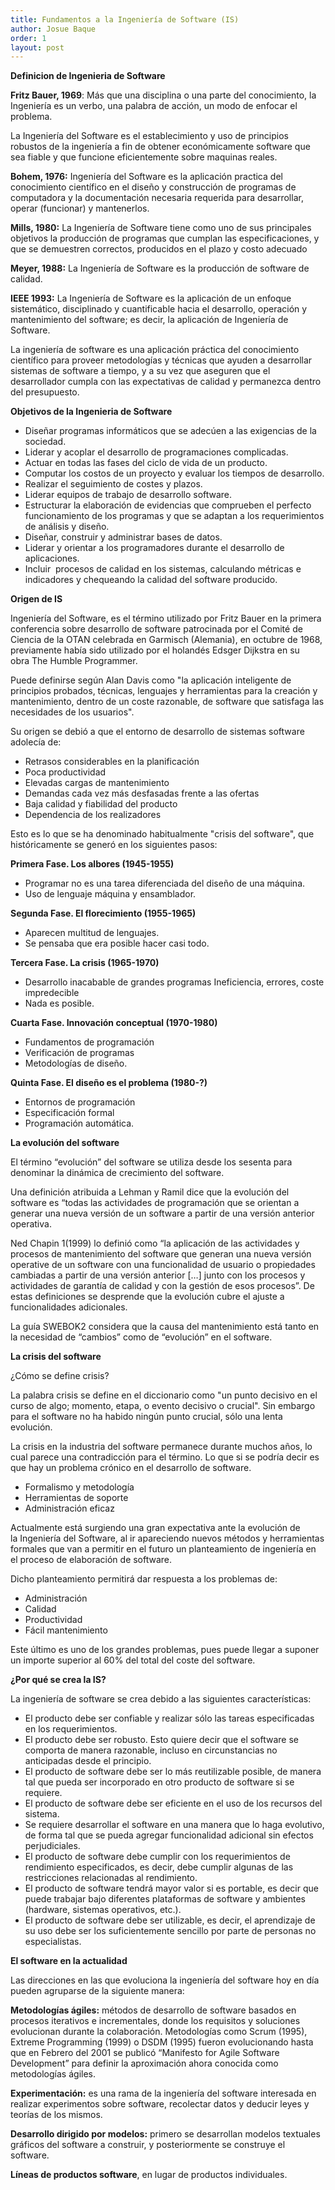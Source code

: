 ```yaml
---
title: Fundamentos a la Ingeniería de Software (IS)
author: Josue Baque
order: 1
layout: post
---
```

**Definicion de Ingenieria de Software**

**Fritz Bauer, 1969**: Más que una disciplina o una parte del conocimiento, la Ingeniería es un verbo, una palabra de acción, un modo de enfocar el problema. 

La Ingeniería del Software es el establecimiento y uso de principios robustos de la ingeniería a fin de obtener económicamente software que sea fiable y que funcione eficientemente sobre maquinas reales. 

**Bohem, 1976:** Ingeniería del Software es la aplicación practica del conocimiento científico en el diseño y construcción de programas de computadora y la documentación necesaria requerida para desarrollar, operar (funcionar) y mantenerlos.

**Mills, 1980:** La Ingeniería de Software tiene como uno de sus principales objetivos la producción de programas que cumplan las especificaciones, y que se demuestren correctos, producidos en el plazo y costo adecuado

**Meyer, 1988:** La Ingeniería de Software es la producción de software de calidad.

**IEEE 1993:** La Ingeniería de Software es la aplicación de un enfoque sistemático, disciplinado y cuantificable hacia el desarrollo, operación y mantenimiento del software; es decir, la aplicación de Ingeniería de Software.

La ingeniería de software es una aplicación práctica del conocimiento científico para proveer metodologías y técnicas que ayuden a desarrollar sistemas de software a tiempo, y a su vez que aseguren que el desarrollador cumpla con las expectativas de calidad y permanezca dentro del presupuesto.

**Objetivos de la Ingenieria de Software**

* Diseñar programas informáticos que se adecúen a las exigencias de la sociedad.
* Liderar y acoplar el desarrollo de programaciones complicadas.
* Actuar en todas las fases del ciclo de vida de un producto.
* Computar los costos de un proyecto y evaluar los tiempos de desarrollo.
* Realizar el seguimiento de costes y plazos.
* Liderar equipos de trabajo de desarrollo software.
* Estructurar la elaboración de evidencias que comprueben el perfecto funcionamiento de los programas y que se adaptan a los requerimientos de análisis y diseño.
* Diseñar, construir y administrar bases de datos.
* Liderar y orientar a los programadores durante el desarrollo de aplicaciones.
* Incluir  procesos de calidad en los sistemas, calculando métricas e indicadores y chequeando la calidad del software producido.

**Origen de IS**

Ingeniería del Software, es el término utilizado por Fritz Bauer en la primera conferencia sobre desarrollo de software patrocinada por el Comité de Ciencia de la OTAN celebrada en Garmisch (Alemania), en octubre de 1968, previamente había sido utilizado por el holandés Edsger Dijkstra en su obra The Humble Programmer.

Puede definirse según Alan Davis como "la aplicación inteligente de principios probados, técnicas, lenguajes y herramientas para la creación y mantenimiento, dentro de un coste razonable, de software que satisfaga las necesidades de los usuarios".

Su origen se debió a que el entorno de desarrollo de sistemas software adolecía de:
* Retrasos considerables en la planificación
* Poca productividad
* Elevadas cargas de mantenimiento
* Demandas cada vez más desfasadas frente a las ofertas
* Baja calidad y fiabilidad del producto
* Dependencia de los realizadores

Esto es lo que se ha denominado habitualmente "crisis del software", que históricamente se generó en los siguientes pasos:

**Primera Fase. Los albores (1945-1955)**
* Programar no es una tarea diferenciada del diseño de una máquina. 
* Uso de lenguaje máquina y ensamblador.

**Segunda Fase. El florecimiento (1955-1965)**
* Aparecen multitud de lenguajes.
* Se pensaba que era posible hacer casi todo.

**Tercera Fase. La crisis (1965-1970)**
* Desarrollo inacabable de grandes programas Ineficiencia, errores, coste impredecible
* Nada es posible.

**Cuarta Fase. Innovación conceptual (1970-1980)**
* Fundamentos de programación
* Verificación de programas
* Metodologías de diseño.

**Quinta Fase. El diseño es el problema (1980-?)**
* Entornos de programación
* Especificación formal 
* Programación automática.

**La evolución del software**

El término “evolución” del software se utiliza desde los sesenta para denominar la dinámica de crecimiento del software. 

Una definición atribuida a Lehman y Ramil dice que la evolución del software es “todas las actividades de programación que se orientan a generar una nueva versión de un software a partir de una versión anterior operativa. 

Ned Chapin 1(1999) lo definió como “la aplicación de las actividades y procesos de mantenimiento del software que generan una nueva versión operative de un software con una funcionalidad de usuario o propiedades cambiadas a partir de una versión anterior […] junto con los procesos y actividades de garantía de calidad y con la gestión de esos procesos”. De estas definiciones se desprende que la evolución cubre el ajuste a funcionalidades adicionales. 

La guía SWEBOK2 considera que la causa del mantenimiento está tanto en la necesidad de “cambios” como de “evolución” en el software.

**La crisis del software**

¿Cómo se define crisis?

La palabra crisis se define en el diccionario como "un punto decisivo en el curso de algo; momento, etapa, o evento decisivo o crucial". Sin embargo para el software no ha habido ningún punto crucial, sólo una lenta evolución.

La crisis en la industria del software permanece durante muchos años, lo cual parece una contradicción para el término. Lo que si se podría decir es que hay un problema crónico en el desarrollo de software.

* Formalismo y metodología
* Herramientas de soporte
* Administración eficaz

Actualmente está surgiendo una gran expectativa ante la evolución de la Ingeniería del Software, al ir apareciendo nuevos métodos y herramientas formales que van a permitir en el futuro un planteamiento de ingeniería en el proceso de elaboración de software.

Dicho planteamiento permitirá dar respuesta a los problemas de:
   - Administración
   - Calidad
   - Productividad
   - Fácil mantenimiento

Este último es uno de los grandes problemas, pues puede llegar a suponer un importe superior al 60% del total del coste del software.

**¿Por qué se crea la IS?**

La ingeniería de software se crea debido a las siguientes características:

* El producto debe ser confiable y realizar sólo las tareas especificadas en los requerimientos. 
* El producto debe ser robusto. Esto quiere decir que el software se comporta de manera razonable, incluso en circunstancias no anticipadas desde el principio. 
* El producto de software debe ser lo más reutilizable posible, de manera tal que pueda ser incorporado en otro producto de software si se requiere. 
* El producto de software debe ser eficiente en el uso de los recursos del sistema.
* Se requiere desarrollar el software en una manera que lo haga evolutivo, de forma tal que se pueda agregar funcionalidad adicional sin efectos perjudiciales. 
* El producto de software debe cumplir con los requerimientos de rendimiento especificados, es decir, debe cumplir algunas de las restricciones relacionadas al rendimiento.
* El producto de software tendrá mayor valor si es portable, es decir que puede trabajar bajo diferentes plataformas de software y ambientes (hardware, sistemas operativos, etc.).
* El producto de software debe ser utilizable, es decir, el aprendizaje de su uso debe ser los suficientemente sencillo por parte de personas no especialistas.

**El software en la actualidad**

Las direcciones en las que evoluciona la ingeniería del software hoy en día pueden agruparse de la siguiente manera:

**Metodologías ágiles:** métodos de desarrollo de software basados en procesos iterativos e incrementales, donde los requisitos y soluciones evolucionan durante la colaboración. Metodologías como Scrum (1995), Extreme Programming (1999) o DSDM (1995) fueron evolucionando hasta que en Febrero del 2001 se publicó “Manifesto for Agile Software Development” para definir la aproximación ahora conocida como metodologías ágiles.

**Experimentación:** es una rama de la ingeniería del software interesada en realizar experimentos sobre software, recolectar datos y deducir leyes y teorías de los mismos.

**Desarrollo dirigido por modelos:** primero se desarrollan modelos textuales  gráficos del software a construir, y posteriormente se construye el software.

**Líneas de productos software**, en lugar de productos individuales.
